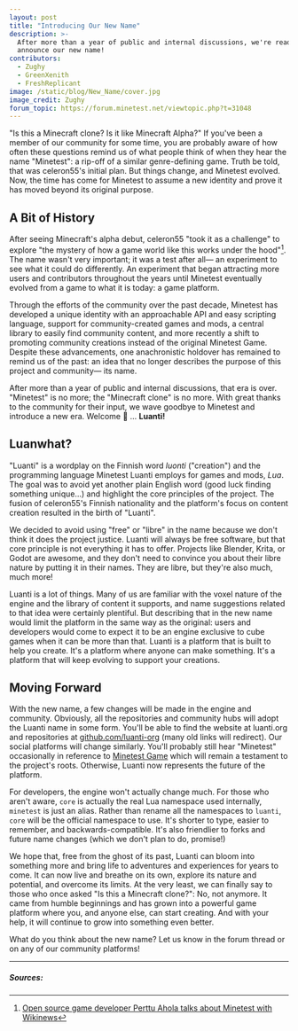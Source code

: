 ```yaml
---
layout: post
title: "Introducing Our New Name"
description: >-
  After more than a year of public and internal discussions, we're ready to
  announce our new name!
contributors:
  - Zughy
  - GreenXenith
  - FreshReplicant
image: /static/blog/New_Name/cover.jpg
image_credit: Zughy
forum_topic: https://forum.minetest.net/viewtopic.php?t=31048
---
```


"Is this a Minecraft clone? Is it like Minecraft Alpha?" If you've been a member of our community for some time, you are
probably aware of how often these questions remind us of what people think of when they hear the name "Minetest": a
rip-off of a similar genre-defining game. Truth be told, that was celeron55's initial plan. But things change, and
Minetest evolved. Now, the time has come for Minetest to assume a new identity and prove it has moved beyond its
original purpose.

<!-- more -->

## A Bit of History

After seeing Minecraft's alpha debut, celeron55 "took it as a challenge" to explore "the mystery of how a game world
like this works under the hood"[^wikinews]. The name wasn't very important; it was a test after all— an experiment to
see what it could do differently. An experiment that began attracting more users and contributors throughout the years
until Minetest eventually evolved from a game to what it is today: a game platform.

Through the efforts of the community over the past decade, Minetest has developed a unique identity with an approachable
API and easy scripting language, support for community-created games and mods, a central library to easily find
community content, and more recently a shift to promoting community creations instead of the original Minetest Game.
Despite these advancements, one anachronistic holdover has remained to remind us of the past: an idea that no longer
describes the purpose of this project and community— its name.

After more than a year of public and internal discussions, that era is over. "Minetest" is no more; the "Minecraft
clone" is no more. With great thanks to the community for their input, we wave goodbye to Minetest and introduce a new
era. Welcome 🥁 ... **Luanti!**

## Luanwhat?

"Luanti" is a wordplay on the Finnish word *luonti* ("creation") and the programming language Minetest Luanti employs
for games and mods, *Lua*. The goal was to avoid yet another plain English word (good luck finding something unique...)
and highlight the core principles of the project. The fusion of celeron55's Finnish nationality and the platform's focus
on content creation resulted in the birth of "Luanti".

We decided to avoid using "free" or "libre" in the name because we don't think it does the project justice. Luanti will
always be free software, but that core principle is not everything it has to offer. Projects like Blender, Krita, or
Godot are awesome, and they don't need to convince you about their libre nature by putting it in their names. They are
libre, but they're also much, much more!

Luanti is a lot of things. Many of us are familiar with the voxel nature of the engine and the library of content it
supports, and name suggestions related to that idea were certainly plentiful. But describing that in the new name would
limit the platform in the same way as the original: users and developers would come to expect it to be an engine
exclusive to cube games when it can be more than that. Luanti is a platform that is built to help you create. It's a
platform where anyone can make something. It's a platform that will keep evolving to support your creations.

## Moving Forward

With the new name, a few changes will be made in the engine and community. Obviously, all the repositories and
community hubs will adopt the Luanti name in some form. You'll be able to find the website at luanti.org and
repositories at [github.com/luanti-org](https://github.com/luanti-org) (many old links will redirect). Our social
platforms will change similarly. You'll probably still hear "Minetest" occasionally in reference to [Minetest
Game](https://content.minetest.net/packages/Minetest/minetest_game/) which will remain a testament to the project's
roots. Otherwise, Luanti now represents the future of the platform.

For developers, the engine won't actually change much. For those who aren't aware, `core` is actually the real Lua
namespace used internally, `minetest` is just an alias. Rather than rename all the namespaces to `luanti`, `core` will
be the official namespace to use. It's shorter to type, easier to remember, and backwards-compatible. It's also
friendlier to forks and future name changes (which we don't plan to do, promise!)

We hope that, free from the ghost of its past, Luanti can bloom into something more and bring life to adventures and
experiences for years to come. It can now live and breathe on its own, explore its nature and potential, and overcome
its limits. At the very least, we can finally say to those who once asked "Is this a Minecraft clone?": No, not anymore.
It came from humble beginnings and has grown into a powerful game platform where you, and anyone else, can start
creating. And with your help, it will continue to grow into something even better.

What do you think about the new name? Let us know in the forum thread or on any of our community platforms!

---

##### Sources:

[^wikinews]: [Open source game developer Perttu Ahola talks about Minetest with Wikinews](https://en.wikinews.org/wiki/Open_source_game_developer_Perttu_Ahola_talks_about_Minetest_with_Wikinews)
